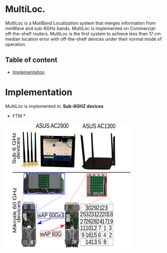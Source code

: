 # MultiLoc.

MultiLoc is a MutiBand Localization system that merges information from mmWave and sub-6GHz bands. MultiLoc is implemented on Commercial-off-the-shelf routers. MultiLoc is the first system to achieve less than 17 cm median location error with off-the-shelf devices under their normal mode of operation.

## Table of content

- [Implementation](#implementation)


# Implementation

MultiLoc is implemented in:
**Sub-6GHZ devices**

* FTM *
<img src="https://github.com/IMDEANetworksWNG/MultiLoc/blob/main/implementation.png" width="400" height="400">
